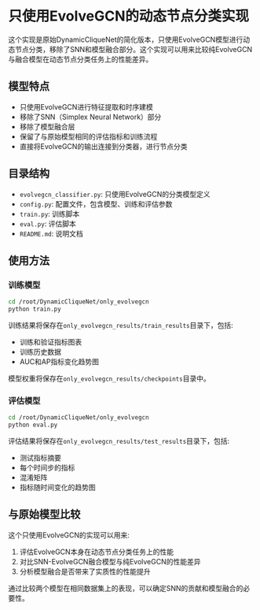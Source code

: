 # 只使用EvolveGCN的动态节点分类实现

这个实现是原始DynamicCliqueNet的简化版本，只使用EvolveGCN模型进行动态节点分类，移除了SNN和模型融合部分。这个实现可以用来比较纯EvolveGCN与融合模型在动态节点分类任务上的性能差异。

## 模型特点

- 只使用EvolveGCN进行特征提取和时序建模
- 移除了SNN（Simplex Neural Network）部分
- 移除了模型融合层
- 保留了与原始模型相同的评估指标和训练流程
- 直接将EvolveGCN的输出连接到分类器，进行节点分类

## 目录结构

- `evolvegcn_classifier.py`: 只使用EvolveGCN的分类模型定义
- `config.py`: 配置文件，包含模型、训练和评估参数
- `train.py`: 训练脚本
- `eval.py`: 评估脚本
- `README.md`: 说明文档

## 使用方法

### 训练模型

```bash
cd /root/DynamicCliqueNet/only_evolvegcn
python train.py
```

训练结果将保存在`only_evolvegcn_results/train_results`目录下，包括:
- 训练和验证指标图表
- 训练历史数据
- AUC和AP指标变化趋势图

模型权重将保存在`only_evolvegcn_results/checkpoints`目录中。

### 评估模型

```bash
cd /root/DynamicCliqueNet/only_evolvegcn
python eval.py
```

评估结果将保存在`only_evolvegcn_results/test_results`目录下，包括:
- 测试指标摘要
- 每个时间步的指标
- 混淆矩阵
- 指标随时间变化的趋势图

## 与原始模型比较

这个只使用EvolveGCN的实现可以用来:
1. 评估EvolveGCN本身在动态节点分类任务上的性能
2. 对比SNN-EvolveGCN融合模型与纯EvolveGCN的性能差异
3. 分析模型融合是否带来了实质性的性能提升

通过比较两个模型在相同数据集上的表现，可以确定SNN的贡献和模型融合的必要性。 
